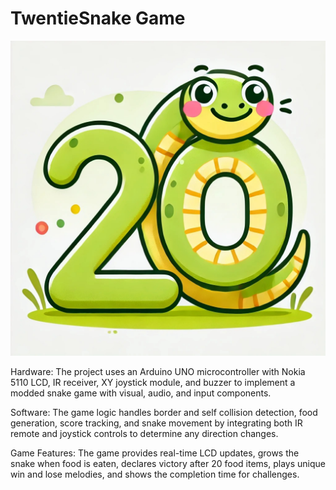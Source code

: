 # TwentieSnake Game
![Game Logo](TwentieSnake.jpg)

Hardware: The project uses an Arduino UNO microcontroller with Nokia 5110 LCD, IR receiver, XY joystick module, and buzzer to implement a modded snake game with visual, audio, and input components.

Software: The game logic handles border and self collision detection, food generation, score tracking, and snake movement by integrating both IR remote and joystick controls to determine any direction changes.

Game Features: The game provides real-time LCD updates, grows the snake when food is eaten, declares victory after 20 food items, plays unique win and lose melodies, and shows the completion time for challenges.
